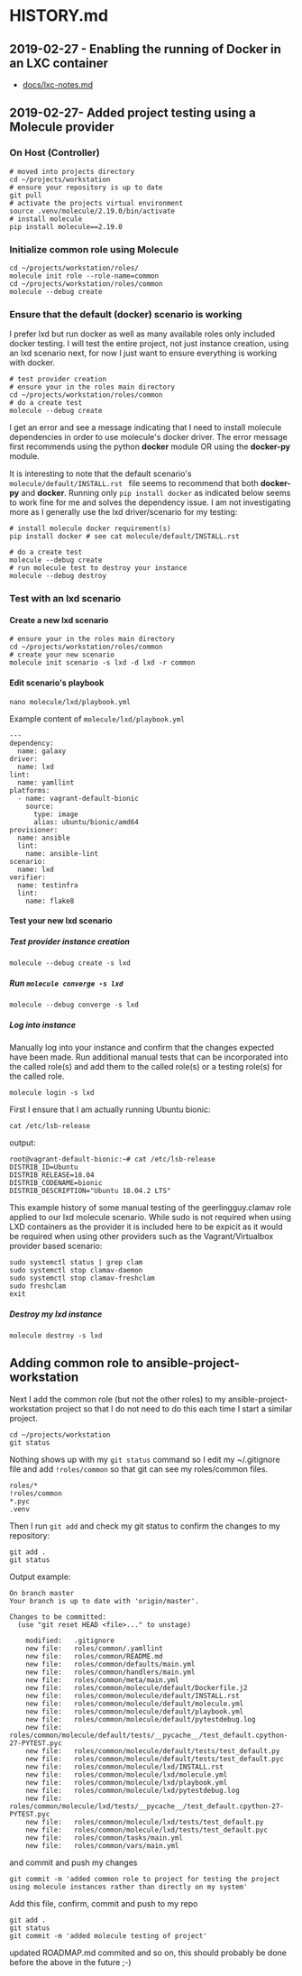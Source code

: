 # HISTORY.md

## 2019-02-27 - Enabling the running of Docker in an LXC container

* [docs/lxc-notes.md](docs/lxc-notes.md)

## 2019-02-27- Added project testing using a Molecule provider

### On Host (Controller)

```shell
# moved into projects directory
cd ~/projects/workstation
# ensure your repository is up to date
git pull
# activate the projects virtual environment
source .venv/molecule/2.19.0/bin/activate
# install molecule
pip install molecule==2.19.0
```

### Initialize common role using Molecule

```shell
cd ~/projects/workstation/roles/
molecule init role --role-name=common 
cd ~/projects/workstation/roles/common
molecule --debug create
```

### Ensure that the default (docker) scenario is working

I prefer lxd but run docker as well as many available roles only included docker testing. I will test the entire project, not just instance creation, using an lxd scenario next, for now I just want to ensure everything is working with docker.

```shell
# test provider creation
# ensure your in the roles main directory
cd ~/projects/workstation/roles/common
# do a create test
molecule --debug create
```

I get an error and see a message indicating that I need to install molecule dependencies in order to use molecule's docker driver. The error message first recommends using the python **docker** module OR using the  **docker-py** module.

It is interesting to note that the default scenario's   `molecule/default/INSTALL.rst ` file seems to recommend that both **docker-py** and **docker**. Running only `pip install docker` as indicated below seems to work fine for me and solves the dependency issue. I am not investigating more as I generally use the lxd driver/scenario for my testing:

```shell
# install molecule docker requirement(s)
pip install docker # see cat molecule/default/INSTALL.rst 
```

```shell
# do a create test
molecule --debug create
# run molecule test to destroy your instance
molecule --debug destroy
```

### Test with an lxd scenario

#### Create a new lxd scenario

```shell
# ensure your in the roles main directory
cd ~/projects/workstation/roles/common
# create your new scenario
molecule init scenario -s lxd -d lxd -r common
```

#### Edit scenario's playbook

```shell
nano molecule/lxd/playbook.yml 
```

Example content of `molecule/lxd/playbook.yml`

```shell
---
dependency:
  name: galaxy
driver:
  name: lxd
lint:
  name: yamllint
platforms:
  - name: vagrant-default-bionic
    source:
      type: image
      alias: ubuntu/bionic/amd64
provisioner:
  name: ansible
  lint:
    name: ansible-lint
scenario:
  name: lxd
verifier:
  name: testinfra
  lint:
    name: flake8
```

#### Test your new lxd scenario

##### Test provider instance creation
```shell
molecule --debug create -s lxd
```

##### Run `molecule converge -s lxd`

```shell
molecule --debug converge -s lxd
```

##### Log into instance

Manually log into your instance and confirm that the changes expected have been made. Run additional manual tests that can be incorporated into the called role(s) and add them to the called role(s) or a testing role(s) for the called role.

```shell
molecule login -s lxd
```

First I ensure that I am actually running Ubuntu bionic:

```shell
cat /etc/lsb-release
```

output:

```shell
root@vagrant-default-bionic:~# cat /etc/lsb-release 
DISTRIB_ID=Ubuntu
DISTRIB_RELEASE=18.04
DISTRIB_CODENAME=bionic
DISTRIB_DESCRIPTION="Ubuntu 18.04.2 LTS"
```

This example history of some manual testing of the geerlingguy.clamav role applied to our lxd molecule scenario. While sudo is not required when using LXD containers as the provider it is included here to be expicit as it would be required when using other providers such as the Vagrant/Virtualbox provider based scenario:

```shell
sudo systemctl status | grep clam
sudo systemctl stop clamav-daemon
sudo systemctl stop clamav-freshclam
sudo freshclam
exit
```

##### Destroy my lxd instance


```shell
molecule destroy -s lxd
```

## Adding common role to ansible-project-workstation

Next I add the common role (but not the other roles) to my ansible-project-workstation project so that I do not need to do this each time I start a similar project.

```shell
cd ~/projects/workstation
git status
```

Nothing shows up with my `git status` command so I edit my ~/.gitignore file and add `!roles/common` so that git can see my roles/common files.

```shell
roles/*
!roles/common
*.pyc
.venv
```

Then I run `git add` and check my git status to confirm the changes to my repository: 

```shell
git add .
git status
```

Output example:

```shell
On branch master
Your branch is up to date with 'origin/master'.

Changes to be committed:
  (use "git reset HEAD <file>..." to unstage)

	modified:   .gitignore
	new file:   roles/common/.yamllint
	new file:   roles/common/README.md
	new file:   roles/common/defaults/main.yml
	new file:   roles/common/handlers/main.yml
	new file:   roles/common/meta/main.yml
	new file:   roles/common/molecule/default/Dockerfile.j2
	new file:   roles/common/molecule/default/INSTALL.rst
	new file:   roles/common/molecule/default/molecule.yml
	new file:   roles/common/molecule/default/playbook.yml
	new file:   roles/common/molecule/default/pytestdebug.log
	new file:   roles/common/molecule/default/tests/__pycache__/test_default.cpython-27-PYTEST.pyc
	new file:   roles/common/molecule/default/tests/test_default.py
	new file:   roles/common/molecule/default/tests/test_default.pyc
	new file:   roles/common/molecule/lxd/INSTALL.rst
	new file:   roles/common/molecule/lxd/molecule.yml
	new file:   roles/common/molecule/lxd/playbook.yml
	new file:   roles/common/molecule/lxd/pytestdebug.log
	new file:   roles/common/molecule/lxd/tests/__pycache__/test_default.cpython-27-PYTEST.pyc
	new file:   roles/common/molecule/lxd/tests/test_default.py
	new file:   roles/common/molecule/lxd/tests/test_default.pyc
	new file:   roles/common/tasks/main.yml
	new file:   roles/common/vars/main.yml
```

and commit and push my changes

```shell
git commit -m 'added common role to project for testing the project using molecule instances rather than directly on my system'
```

Add this file, confirm, commit and push to my repo

```shell
git add .
git status
git commit -m 'added molecule testing of project'
```

updated ROADMAP.md commited and so on, this should probably be done before the above in the future ;-)

